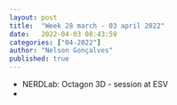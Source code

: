 ```yaml
---
layout: post
title:  "Week 28 march - 03 april 2022"
date:   2022-04-03 08:43:59
categories: ["04-2022"]
author: "Nelson Gonçalves"
published: true
---
```


* NERDLab: Octagon 3D - session at ESV
* 

